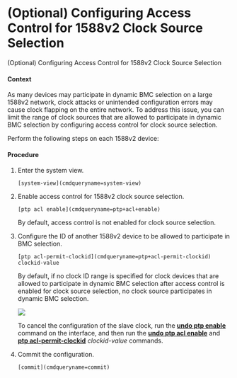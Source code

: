 (Optional) Configuring Access Control for 1588v2 Clock Source Selection
=======================================================================

(Optional) Configuring Access Control for 1588v2 Clock Source Selection

#### Context

As many devices may participate in dynamic BMC selection on a large 1588v2 network, clock attacks or unintended configuration errors may cause clock flapping on the entire network. To address this issue, you can limit the range of clock sources that are allowed to participate in dynamic BMC selection by configuring access control for clock source selection.

Perform the following steps on each 1588v2 device:


#### Procedure

1. Enter the system view.
   
   
   ```
   [system-view](cmdqueryname=system-view)
   ```
2. Enable access control for 1588v2 clock source selection.
   
   
   ```
   [ptp acl enable](cmdqueryname=ptp+acl+enable)
   ```
   
   
   
   By default, access control is not enabled for clock source selection.
3. Configure the ID of another 1588v2 device to be allowed to participate in BMC selection.
   
   
   ```
   [ptp acl-permit-clockid](cmdqueryname=ptp+acl-permit-clockid) clockid-value
   ```
   
   
   
   By default, if no clock ID range is specified for clock devices that are allowed to participate in dynamic BMC selection after access control is enabled for clock source selection, no clock source participates in dynamic BMC selection.
   
   ![](public_sys-resources/note_3.0-en-us.png) 
   
   To cancel the configuration of the slave clock, run the [**undo ptp enable**](cmdqueryname=undo+ptp+enable) command on the interface, and then run the [**undo ptp acl enable**](cmdqueryname=undo+ptp+acl+enable) and [**ptp acl-permit-clockid**](cmdqueryname=ptp+acl-permit-clockid) *clockid-value* commands.
4. Commit the configuration.
   
   
   ```
   [commit](cmdqueryname=commit)
   ```